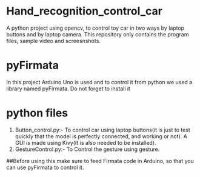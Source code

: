 # Hand_recognition_control_car
A python project using opencv, to control toy car in two ways by laptop buttons and by laptop camera.
This repository only contains the program files, sample video and screesnshots.

# pyFirmata
In this project Arduino Uno is used and to control it from python we used a library named pyFirmata. Do not forget to install it

# python files
1. Button_control.py:- To control car using laptop buttons(it is just to test quickly that the model is perfectly connected, and working                          or not). A GUI is made using Kivy(It is also needed to be installed).
2. GestureControl.py:- To Control the gesture using gesture.

##Before using this make sure to feed Firmata code in Arduino, so that you can use pyFirmata to control it.
